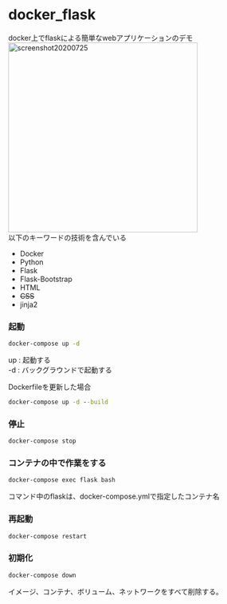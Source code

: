 # docker_flask
docker上でflaskによる簡単なwebアプリケーションのデモ  
<img width="380" alt="screenshot20200725" src="https://user-images.githubusercontent.com/31844364/88418122-09fae600-ce1e-11ea-8649-ba799f971fb2.png">  
以下のキーワードの技術を含んでいる
- Docker
- Python
- Flask
- Flask-Bootstrap
- HTML
- ~~CSS~~
- jinja2

### 起動


```cmd
docker-compose up -d
```
up : 起動する  
-d : バックグラウンドで起動する


Dockerfileを更新した場合
```cmd
docker-compose up -d --build
```

### 停止
```cmd
docker-compose stop
```

### コンテナの中で作業をする
```cmd
docker-compose exec flask bash
```
コマンド中のflaskは、docker-compose.ymlで指定したコンテナ名
### 再起動
```cmd
docker-compose restart
```
### 初期化
```cmd
docker-compose down
```
イメージ、コンテナ、ボリューム、ネットワークをすべて削除する。
